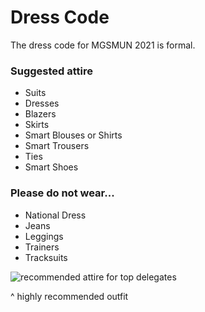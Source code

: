 # Dress Code

The dress code for MGSMUN 2021 is formal.

### Suggested attire
- Suits
- Dresses
- Blazers
- Skirts
- Smart Blouses or Shirts
- Smart Trousers
- Ties
- Smart Shoes

### Please do not wear...
- National Dress
- Jeans
- Leggings
- Trainers
- Tracksuits

![recommended attire for top delegates](https://images.halloweencostumes.co.uk/products/22233/1-1/adult-deluxe-frog-costume.jpg)

^ highly recommended outfit
